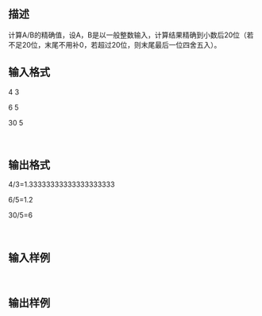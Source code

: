 ## 描述

计算A/B的精确值，设A，B是以一般整数输入，计算结果精确到小数后20位（若不足20位，末尾不用补0，若超过20位，则末尾最后一位四舍五入）。

## 输入格式

<p> 4 3 </p> <p> 6 5 </p> <p> 30 5 </p> <p>   </p>

## 输出格式

<p> 4/3=1.33333333333333333333 </p> <p> 6/5=1.2 </p> <p> 30/5=6 </p> <p>   </p>

## 输入样例

```plaintext
 
```

## 输出样例

```plaintext
 
```



 



 

